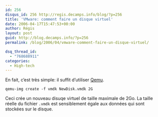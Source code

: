 ```yaml
---
id: 256
disqus_id: 256 http://regis.decamps.info/blog/?p=256
title: 'VMware: comment faire un disque virtuel'
date: 2006-04-17T15:47:53+00:00
author: Régis
layout: post
guid: http://blog.decamps.info/?p=256
permalink: /blog/2006/04/vmware-comment-faire-un-disque-virtuel/

dsq_thread_id:
  - "768688911"
categories:
  - High-tech
---
```

En fait, c’est très simple: il suffit d’utiliser [Qemu](http://fabrice.bellard.free.fr/qemu/ "QEMU is a generic and open source processor emulator which achieves a good emulation speed by using dynamic translation.").

```
qemu-img create -f vmdk NewDisk.vmdk 2G
```

Ceci crée un nouveau disuqe virtuel de taille maximale de 2Go. La taille réelle du fichier `.vmdk` est sensiblement égale aux données qui sont stockées sur le disque.
